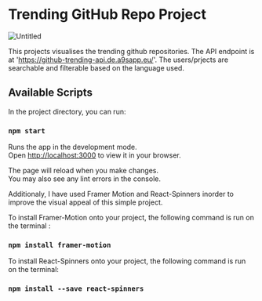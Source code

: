 # Trending GitHub Repo Project
![Untitled](https://user-images.githubusercontent.com/86841312/179998834-59ccfb4a-e7e0-47d5-b7a1-b40c1ceeeb55.png)

This projects visualises the trending github repositories. The API endpoint is at 'https://github-trending-api.de.a9sapp.eu/'. The users/prjects are searchable and filterable based on the language used.

## Available Scripts

In the project directory, you can run:

### `npm start`

Runs the app in the development mode.\
Open [http://localhost:3000](http://localhost:3000) to view it in your browser.

The page will reload when you make changes.\
You may also see any lint errors in the console.

Additionaly, I have used Framer Motion and React-Spinners inorder to improve the visual appeal of this simple project. 

To install Framer-Motion onto your project, the following command is run on the terminal :

### `npm install framer-motion`

To install React-Spinners onto your project, the following command is run on the terminal:

### `npm install --save react-spinners`
